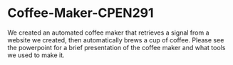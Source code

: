 # Coffee-Maker-CPEN291
We created an automated coffee maker that retrieves a signal from a website we created, then automatically brews a cup of coffee. 
Please see the powerpoint for a brief presentation of the coffee maker and what tools we used to make it.
